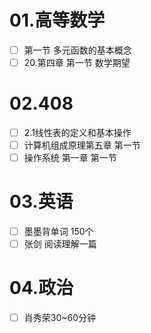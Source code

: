 # 01.高等数学
- [ ] 第一节 多元函数的基本概念
- [ ] 20.第四章 第一节 数学期望
# 02.408
- [ ] 2.1线性表的定义和基本操作
- [ ] 计算机组成原理第五章 第一节
- [ ] 操作系统 第一章 第一节
# 03.英语
- [ ] 墨墨背单词 150个
- [ ] 张剑 阅读理解一篇
# 04.政治
- [ ] 肖秀荣30~60分钟


